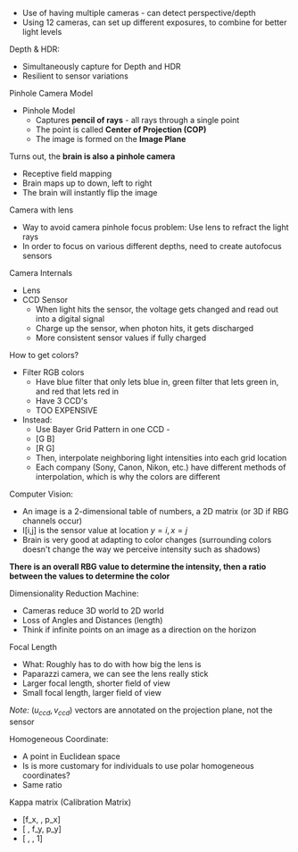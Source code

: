 - Use of having multiple cameras - can detect perspective/depth
- Using 12 cameras, can set up different exposures, to combine for better light levels

Depth & HDR:
- Simultaneously capture for Depth and HDR
- Resilient to sensor variations

Pinhole Camera Model
- Pinhole Model
	- Captures **pencil of rays** - all rays through a single point
	- The point is called **Center of Projection (COP)**
	- The image is formed on the **Image Plane**

Turns out, the **brain is also a pinhole camera**
- Receptive field mapping
- Brain maps up to down, left to right
- The brain will instantly flip the image

Camera with lens
- Way to avoid camera pinhole focus problem: Use lens to refract the light rays
- In order to focus on various different depths, need to create autofocus sensors

Camera Internals
- Lens
- CCD Sensor
	- When light hits the sensor, the voltage gets changed and read out into a digital signal
	- Charge up the sensor, when photon hits, it gets discharged
	- More consistent sensor values if fully charged

How to get colors?
- Filter RGB colors
	- Have blue filter that only lets blue in, green filter that lets green in, and red that lets red in
	- Have 3 CCD's
	- TOO EXPENSIVE
- Instead:
	- Use Bayer Grid Pattern in one CCD - 
	- [G  B]
	- [R  G]
	- Then, interpolate neighboring light intensities into each grid location
	- Each company (Sony, Canon, Nikon, etc.) have different methods of interpolation, which is why the colors are different

Computer Vision:
- An image is a 2-dimensional table of numbers, a 2D matrix (or 3D if RBG channels occur)
- I[i,j] is the sensor value at location $y = i, x = j$
- Brain is very good at adapting to color changes (surrounding colors doesn't change the way we perceive intensity such as shadows)

**There is an overall RBG value to determine the intensity, then a ratio between the values to determine the color**

Dimensionality Reduction Machine:
- Cameras reduce 3D world to 2D world
- Loss of Angles and Distances (length)
- Think if infinite points on an image as a direction on the horizon

Focal Length
- What: Roughly has to do with how big the lens is
- Paparazzi camera, we can see the lens really stick
- Larger focal length, shorter field of view
- Small focal length, larger field of view

*Note:* $(u_{ccd},v_{ccd})$ vectors are annotated on the projection plane, not the sensor

Homogeneous Coordinate:
- A point in Euclidean space
- Is is more customary for individuals to use polar homogeneous coordinates?
- Same ratio

Kappa matrix (Calibration Matrix)
- [f_x, , p_x]
- [ , f_y, p_y]
- [     ,      , 1]